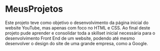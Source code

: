 ﻿# MeusProjetos

Este projeto teve como objetivo o desenvolvimento da página inicial do website YouTube, mas apenas com foco no HTML e CSS.
Ao final deste projeto pude aprender e consolidar toda a skillset inicial necessária para o desenvolvimento Front End de um website, podendo até mesmo desenvolver o design do site de uma grande empresa, como a Google.
